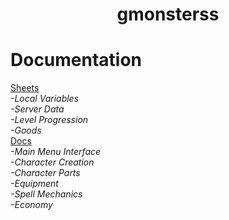 <h1><p align=center>gmonsterss</p></h1>

<h1>Documentation</h1>

[Sheets](https://docs.google.com/spreadsheets/d/11PMz_7wLAyyzmfU4BbbwjtkwqQ-Qr-PtrhqpXjWnhew/edit?gid=1170080031#gid=1170080031)
<br>
<em>
-Local Variables<br>
-Server Data<br>
-Level Progression<br>
-Goods<br>
</em>
[Docs](https://docs.google.com/document/d/1Z4X95YlCsDZuCFGNxwAMSGqgGXIRIPvX7bvVUGdAhW0/edit?tab=t.zfewleqmu2gs#heading=h.hy8tb6ej4kq2)
<br>
<em>
-Main Menu Interface<br>
-Character Creation<br>
-Character Parts<br>
-Equipment<br>
-Spell Mechanics<br>
-Economy<br>
</em>
